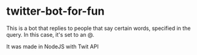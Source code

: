 # twitter-bot-for-fun

This is a bot that replies to people that say certain words, specified in the query. In this case, it's set to an @.

It was made in NodeJS with Twit API
